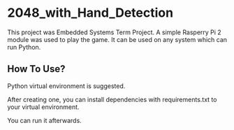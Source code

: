 # 2048_with_Hand_Detection

This project was Embedded Systems Term Project. A simple Rasperry Pi 2 module was used to play the game. It can be used on any system which can run Python.

## How To Use?

Python virtual environment is suggested.

After creating one, you can install dependencies with requirements.txt to your virtual environment.

You can run it afterwards.